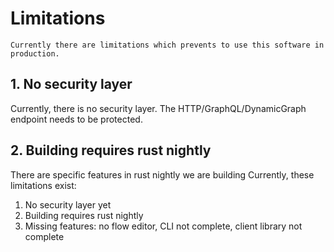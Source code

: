 # Limitations

```admonish warning "Not yet ready for production"
Currently there are limitations which prevents to use this software in production.
```

## 1. No security layer

Currently, there is no security layer. The HTTP/GraphQL/DynamicGraph endpoint needs to be protected.

## 2. Building requires rust nightly

There are specific features in rust nightly we are building 
Currently, these limitations exist:

1. No security layer yet
2. Building requires rust nightly
3. Missing features: no flow editor, CLI not complete, client library not complete
